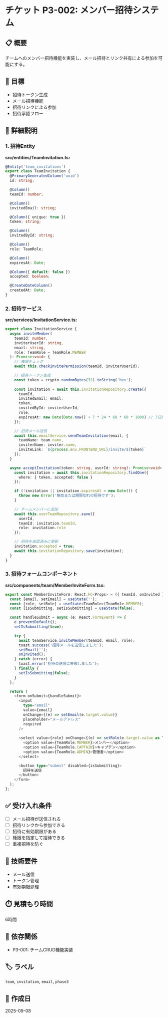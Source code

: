 # チケット P3-002: メンバー招待システム

## 📋 概要
チームへのメンバー招待機能を実装し、メール招待とリンク共有による参加を可能にする。

## 🎯 目標
- 招待トークン生成
- メール招待機能
- 招待リンクによる参加
- 招待承認フロー

## 📝 詳細説明

### 1. 招待Entity

**src/entities/TeamInvitation.ts:**
```typescript
@Entity('team_invitations')
export class TeamInvitation {
  @PrimaryGeneratedColumn('uuid')
  id: string;

  @Column()
  teamId: number;

  @Column()
  invitedEmail: string;

  @Column({ unique: true })
  token: string;

  @Column()
  invitedById: string;

  @Column()
  role: TeamRole;

  @Column()
  expiresAt: Date;

  @Column({ default: false })
  accepted: boolean;

  @CreateDateColumn()
  createdAt: Date;
}
```

### 2. 招待サービス

**src/services/InvitationService.ts:**
```typescript
export class InvitationService {
  async inviteMember(
    teamId: number,
    inviterUserId: string,
    email: string,
    role: TeamRole = TeamRole.MEMBER
  ): Promise<void> {
    // 権限チェック
    await this.checkInvitePermission(teamId, inviterUserId);

    // 招待トークン生成
    const token = crypto.randomBytes(32).toString('hex');
    
    const invitation = await this.invitationRepository.create({
      teamId,
      invitedEmail: email,
      token,
      invitedById: inviterUserId,
      role,
      expiresAt: new Date(Date.now() + 7 * 24 * 60 * 60 * 1000) // 7日間有効
    });

    // 招待メール送信
    await this.emailService.sendTeamInvitation(email, {
      teamName: team.name,
      inviterName: inviter.name,
      inviteLink: `${process.env.FRONTEND_URL}/invite/${token}`
    });
  }

  async acceptInvitation(token: string, userId: string): Promise<void> {
    const invitation = await this.invitationRepository.findOne({
      where: { token, accepted: false }
    });

    if (!invitation || invitation.expiresAt < new Date()) {
      throw new Error('無効または期限切れの招待です');
    }

    // チームメンバーに追加
    await this.userTeamRepository.save({
      userId,
      teamId: invitation.teamId,
      role: invitation.role
    });

    // 招待を承認済みに更新
    invitation.accepted = true;
    await this.invitationRepository.save(invitation);
  }
}
```

### 3. 招待フォームコンポーネント

**src/components/team/MemberInviteForm.tsx:**
```typescript
export const MemberInviteForm: React.FC<Props> = ({ teamId, onInvited }) => {
  const [email, setEmail] = useState('');
  const [role, setRole] = useState<TeamRole>(TeamRole.MEMBER);
  const [isSubmitting, setIsSubmitting] = useState(false);

  const handleSubmit = async (e: React.FormEvent) => {
    e.preventDefault();
    setIsSubmitting(true);

    try {
      await teamService.inviteMember(teamId, email, role);
      toast.success('招待メールを送信しました');
      setEmail('');
      onInvited();
    } catch (error) {
      toast.error('招待の送信に失敗しました');
    } finally {
      setIsSubmitting(false);
    }
  };

  return (
    <form onSubmit={handleSubmit}>
      <input
        type="email"
        value={email}
        onChange={(e) => setEmail(e.target.value)}
        placeholder="メールアドレス"
        required
      />
      
      <select value={role} onChange={(e) => setRole(e.target.value as TeamRole)}>
        <option value={TeamRole.MEMBER}>メンバー</option>
        <option value={TeamRole.CAPTAIN}>キャプテン</option>
        <option value={TeamRole.ADMIN}>管理者</option>
      </select>

      <button type="submit" disabled={isSubmitting}>
        招待を送信
      </button>
    </form>
  );
};
```

## ✅ 受け入れ条件

- [ ] メール招待が送信される
- [ ] 招待リンクから参加できる
- [ ] 招待に有効期限がある
- [ ] 権限を指定して招待できる
- [ ] 重複招待を防ぐ

## 🔧 技術要件

- メール送信
- トークン管理
- 有効期限処理

## ⏱️ 見積もり時間
6時間

## 🔗 依存関係
- P3-001: チームCRUD機能実装

## 🏷️ ラベル
`team`, `invitation`, `email`, `phase3`

## 📅 作成日
2025-09-08